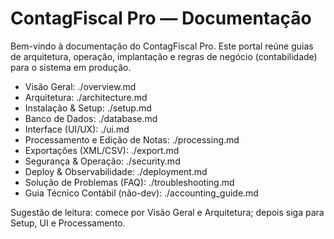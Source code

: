 # ContagFiscal Pro — Documentação

Bem-vindo à documentação do ContagFiscal Pro. Este portal reúne guias de arquitetura, operação, implantação e regras de negócio (contabilidade) para o sistema em produção.

- Visão Geral: ./overview.md
- Arquitetura: ./architecture.md
- Instalação & Setup: ./setup.md
- Banco de Dados: ./database.md
- Interface (UI/UX): ./ui.md
- Processamento e Edição de Notas: ./processing.md
- Exportações (XML/CSV): ./export.md
- Segurança & Operação: ./security.md
- Deploy & Observabilidade: ./deployment.md
- Solução de Problemas (FAQ): ./troubleshooting.md
- Guia Técnico Contábil (não-dev): ./accounting_guide.md

Sugestão de leitura: comece por Visão Geral e Arquitetura; depois siga para Setup, UI e Processamento.

